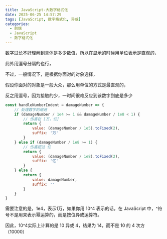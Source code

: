 ```yaml
---
title: JavaScript-大数字格式化
date: 2025-06-25 14:57:29
tags: [JavaScript, 数字格式化, 异或]
categories:
  - 前端
  - JavaScript
  - 数字格式化
---
```


数字过长不好理解到具体是多少数值，所以在显示的时候用单位表示是直观的，

此外用逗号分隔的也行，

不过，一般情况下，是根据你面对的对象选择，

假设你面对的对象是一般大众，那么用单位的方式是最直观的，

反之用逗号，因为接触的少，一时间很难反应到该数字到底是多少

```javascript
const handleNumberIndent = damageNumber => {
    // 处理数字的缩进
    if (damageNumber / 1e4 >= 1 && damageNumber / 1e8 < 1) {
        // 伤害在 [万，亿]
        return {
            value: (damageNumber / 1e5).toFixed(2),
            suffix: '万'
        }
    } else if (damageNumber / 1e8 >= 1) {
        // 伤害超过 亿
        return {
            value: (damageNumber / 1e8).toFixed(2),
            suffix: '亿'
        }
    } else {
        return {
            value: damageNumber,
            suffix: ''
        }
    }
}
```

需要注意的是，1e4，表示1万，如果你用 10^4 表示的话，在 JavaScript 中，^符号不是用来表示幂运算的，而是按位异或运算符。

因此，10^4实际上计算的是 10 异或 4，结果为 14，而不是 10 的 4 次方（10000）